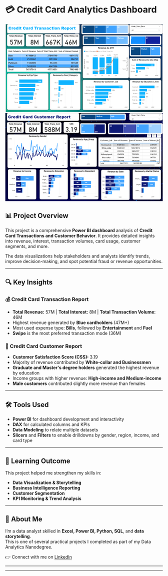 # 💳 Credit Card Analytics Dashboard

![Credit Card Transaction Dashboard](./Screenshot%202025-07-28%20105005.png)
![Credit Card Customer Dashboard](./Screenshot%202025-07-28%20105029.png)

## 📊 Project Overview

This project is a comprehensive **Power BI dashboard** analysis of **Credit Card Transactions and Customer Behavior**. It provides detailed insights into revenue, interest, transaction volumes, card usage, customer segments, and more.

The data visualizations help stakeholders and analysts identify trends, improve decision-making, and spot potential fraud or revenue opportunities.

---

## 🔍 Key Insights

### 💰 **Credit Card Transaction Report**
- **Total Revenue:** 57M | **Total Interest:** 8M | **Total Transaction Volume:** 46M
- Highest revenue generated by **Blue cardholders** (47M+)
- Most used expense type: **Bills**, followed by **Entertainment** and **Fuel**
- **Swipe** is the most preferred transaction mode (36M)

### 👥 **Credit Card Customer Report**
- **Customer Satisfaction Score (CSS):** 3.19
- Majority of revenue contributed by **White-collar and Businessmen**
- **Graduate and Master's degree holders** generated the highest revenue by education
- Income groups with higher revenue: **High-income and Medium-income**
- **Male customers** contributed slightly more revenue than females

---

## 🛠 Tools Used
- **Power BI** for dashboard development and interactivity
- **DAX** for calculated columns and KPIs
- **Data Modeling** to relate multiple datasets
- **Slicers** and **Filters** to enable drilldowns by gender, region, income, and card type
  
---

## 📌 Learning Outcome

This project helped me strengthen my skills in:
- **Data Visualization & Storytelling**
- **Business Intelligence Reporting**
- **Customer Segmentation**
- **KPI Monitoring & Trend Analysis**

---

## 📎 About Me

I’m a data analyst skilled in **Excel, Power BI, Python, SQL**, and **data storytelling**.  
This is one of several practical projects I completed as part of my Data Analytics Nanodegree.

👉 Connect with me on [LinkedIn](https://linkedin.com/in/mohd-kashif-9065a22a1)

---



---

